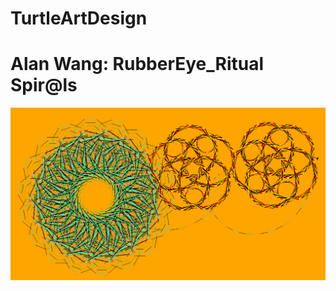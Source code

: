 # TurtleArtDesign
<h1> Alan Wang: RubberEye_Ritual Spir@ls </h1>
<img src="https://github.com/awang1991/TurtleArtDesign/blob/master/RubberEye%20ritual%20spir%40ls.PNG" >
